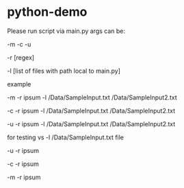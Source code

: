 # python-demo

Please run script via main.py args can be:

-m
-c
-u

-r [regex]

-l [list of files with path local to main.py]

example

-m -r ipsum -l /Data/SampleInput.txt /Data/SampleInput2.txt

-c -r ipsum -l /Data/SampleInput.txt /Data/SampleInput2.txt

-u -r ipsum -l /Data/SampleInput.txt /Data/SampleInput2.txt

for testing vs -l /Data/SampleInput.txt file

-u -r ipsum

-c -r ipsum

-m -r ipsum
